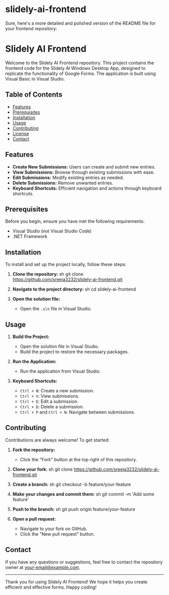 # slidely-ai-frontend

Sure, here's a more detailed and polished version of the README file for your frontend repository:

# Slidely AI Frontend

Welcome to the Slidely AI Frontend repository. This project contains the frontend code for the Slidely AI Windows Desktop App, designed to replicate the functionality of Google Forms. The application is built using Visual Basic in Visual Studio.

## Table of Contents

- [Features](#features)
- [Prerequisites](#prerequisites)
- [Installation](#installation)
- [Usage](#usage)
- [Contributing](#contributing)
- [License](#license)
- [Contact](#contact)

## Features

- **Create New Submissions:** Users can create and submit new entries.
- **View Submissions:** Browse through existing submissions with ease.
- **Edit Submissions:** Modify existing entries as needed.
- **Delete Submissions:** Remove unwanted entries.
- **Keyboard Shortcuts:** Efficient navigation and actions through keyboard shortcuts.

## Prerequisites

Before you begin, ensure you have met the following requirements:
- Visual Studio (not Visual Studio Code)
- .NET Framework

## Installation

To install and set up the project locally, follow these steps:

1. **Clone the repository:**
   sh
   git clone https://github.com/sreeja3232/slidely-ai-frontend.git
   
2. **Navigate to the project directory:**
   sh
   cd slidely-ai-frontend
   
3. **Open the solution file:**
   - Open the `.sln` file in Visual Studio.

## Usage

1. **Build the Project:**
   - Open the solution file in Visual Studio.
   - Build the project to restore the necessary packages.

2. **Run the Application:**
   - Run the application from Visual Studio.

3. **Keyboard Shortcuts:**
   - `Ctrl + N`: Create a new submission.
   - `Ctrl + V`: View submissions.
   - `Ctrl + E`: Edit a submission.
   - `Ctrl + D`: Delete a submission.
   - `Ctrl + P` and `Ctrl + N`: Navigate between submissions.

## Contributing

Contributions are always welcome! To get started:

1. **Fork the repository:**
   - Click the "Fork" button at the top right of this repository.

2. **Clone your fork:**
   sh
   git clone https://github.com/sreeja3232/slidely-ai-frontend.git
   

4. **Create a branch:**
   sh
   git checkout -b feature/your-feature
   

5. **Make your changes and commit them:**
   sh
   git commit -m 'Add some feature'
   

6. **Push to the branch:**
   sh
   git push origin feature/your-feature
   

7. **Open a pull request:**
   - Navigate to your fork on GitHub.
   - Click the "New pull request" button.



## Contact

If you have any questions or suggestions, feel free to contact the repository owner at [your-email@example.com](mailto:your-email@example.com).

---

Thank you for using Slidely AI Frontend! We hope it helps you create efficient and effective forms. Happy coding!
